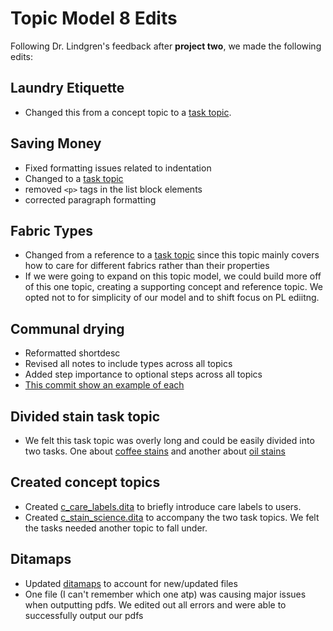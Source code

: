 # Topic Model 8 Edits

Following Dr. Lindgren's feedback after **project two**, we made the following edits:

## Laundry Etiquette
- Changed this from a concept topic to a [task topic](/tasks\t_laundry_etiquette.dita).

## Saving Money
- Fixed formatting issues related to indentation
- Changed to a [task topic](\tasks\t_saving_money.dita)
- removed ```<p>``` tags in the list block elements
- corrected paragraph formatting

## Fabric Types
- Changed from a reference to a [task topic](/tasks\t_fabric_types.dita) since this topic mainly covers how to care for different fabrics rather than their properties
- If we were going to expand on this topic model, we could build more off of this one topic, creating a supporting concept and reference topic. We opted not to for simplicity of our model and to shift focus on PL ediitng.
  
## Communal drying
- Reformatted shortdesc
- Revised all notes to include types across all topics
- Added step importance to optional steps across all topics
- [This commit show an example of each](https://github.com/ENG517/Topic-Model-8/pull/19/commits/e1a43f49b7c19ee661212180d5c43e9f6d2482d3)

## Divided stain task topic
- We felt this task topic was overly long and could be easily divided into two tasks. One about [coffee stains](/tasks\t_how_to_remove_coffee.dita) and another about [oil stains](tasks\t_how_to_remove_oil.dita)

## Created concept topics
- Created [c_care_labels.dita](concepts\c_care_labels.dita) to briefly introduce care labels to users.
- Created [c_stain_science.dita](/concepts\c_stain_science.dita) to accompany the two task topics. We felt the tasks needed another topic to fall under.

## Ditamaps
- Updated [ditamaps](https://github.com/ENG517/Topic-Model-8/pull/34/commits/fb24aea0bf26c0784bc52e6324c214857a3ce133) to account for new/updated files
- One file (I can't remember which one atp) was causing major issues when outputting pdfs. We edited out all errors and were able to successfully output our pdfs